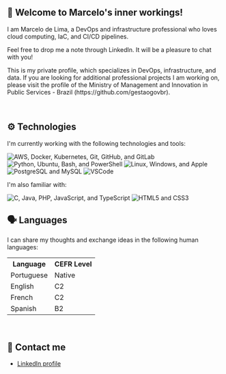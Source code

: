 ## :wave: Welcome to Marcelo's inner workings!

<p>I am Marcelo de Lima, a DevOps and infrastructure professional who loves cloud computing, IaC, and CI/CD pipelines.</p>
<p>Feel free to drop me a note through LinkedIn. It will be a pleasure to chat with you!</p>
<p>This is my private profile, which specializes in DevOps, infrastructure, and data. If you are looking for additional professional projects I am working on, please visit the profile of the Ministry of Management and Innovation in Public Services - Brazil (https://github.com/gestaogovbr).</p>
<br>

## :gear: Technologies

<p>I'm currently working with the following technologies and tools:</p>
<img src="https://skillicons.dev/icons?i=aws,docker,kubernetes,git,github,gitlab&theme=light" alt="AWS, Docker, Kubernetes, Git, GitHub, and GitLab" title="AWS, Docker, Kubernetes, Git, GitHub, and GitLab" />
<img src="https://skillicons.dev/icons?i=python,ubuntu,bash,powershell&theme=light" alt="Python, Ubuntu, Bash, and PowerShell" title="Python, Ubuntu, Bash, and PowerShell" />
<img src="https://skillicons.dev/icons?i=linux,windows,apple&theme=light" alt="Linux, Windows, and Apple" title="Linux, Windows, and Apple" />
<img src="https://skillicons.dev/icons?i=postgres,mysql&theme=light" alt="PostgreSQL and MySQL" title="PostgreSQL and MySQL" />
<img src="https://skillicons.dev/icons?i=vscode&theme=light" alt="VSCode" title="VSCode" />

<br>

<p>I'm also familiar with:</p>
<img src="https://skillicons.dev/icons?i=c,java,php,js,ts&theme=light" alt="C, Java, PHP, JavaScript, and TypeScript" title="C, Java, PHP, JavaScript, and TypeScript" />
<img src="https://skillicons.dev/icons?i=html,css&theme=light" alt="HTML5 and CSS3" title="HTML5 and CSS3" />

<br>

## :speaking_head: Languages

<p>I can share my thoughts and exchange ideas in the following human languages:</p>

<table>
  <tr>
    <th>Language</th>
    <th>CEFR Level</th>
  </tr>
  <tr>
    <td>Portuguese</td>
    <td>Native</td>
  </tr>
  <tr>
    <td>English</td>
    <td>C2</td>
  </tr>
  <tr>
    <td>French</td>
    <td>C2</td>
  </tr>
  <tr>
    <td>Spanish</td>
    <td>B2</td>
  </tr>
</table>
<br>

## :incoming_envelope: Contact me

<ul>
  <li><a href="https://www.linkedin.com/in/marcelo-delima/">LinkedIn profile</a></li>
</ul>
<br>
